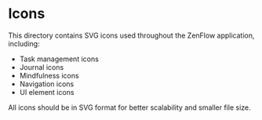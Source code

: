 # Icons

This directory contains SVG icons used throughout the ZenFlow application, including:

- Task management icons
- Journal icons
- Mindfulness icons
- Navigation icons
- UI element icons

All icons should be in SVG format for better scalability and smaller file size.